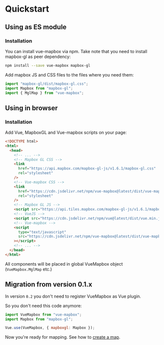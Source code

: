 # Quickstart

## Using as ES module

### Installation

You can install vue-mapbox via npm. Take note that you need to install mapbox-gl as peer dependency:

```bash
npm install --save vue-mapbox mapbox-gl
```

Add mapbox JS and CSS files to the files where you need them:

```js
import "mapbox-gl/dist/mapbox-gl.css";
import Mapbox from "mapbox-gl";
import { MglMap } from "vue-mapbox";
```

## Using in browser

### Installation

Add Vue, MapboxGL and Vue-mapbox scripts on your page:

```html
<!DOCTYPE html>
<html>
  <head>
    <!-- ... -->
    <!-- Mapbox GL CSS -->
    <link
      href="https://api.mapbox.com/mapbox-gl-js/v1.6.1/mapbox-gl.css"
      rel="stylesheet"
    />
    <!-- Vue-mapbox CSS -->
    <link
      href="https://cdn.jsdelivr.net/npm/vue-mapbox@latest/dist/vue-mapbox.css"
      rel="stylesheet"
    />
    <!-- Mapbox GL JS -->
    <script src="https://api.tiles.mapbox.com/mapbox-gl-js/v1.6.1/mapbox-gl.js"></script>
    <!-- VueJS -->
    <script src="https://cdn.jsdelivr.net/npm/vue@latest/dist/vue.min.js"></script>
    <!-- Vue-mapbox -->
    <script
      type="text/javascript"
      src="https://cdn.jsdelivr.net/npm/vue-mapbox@latest/dist/vue-mapbox.min.js"
    ></script>
    <!-- ... -->
  </head>
</html>
```

All components will be placed in global VueMapbox object (`VueMapbox.MglMap` etc.)

## Migration from version 0.1.x

In version `0.2` you don't need to register VueMapbox as Vue plugin.

So you don't need this code anymore:

```js
import VueMapbox from "vue-mapbox";
import Mapbox from "mapbox-gl";

Vue.use(VueMapbox, { mapboxgl: Mapbox });
```

Now you're ready for mapping. See how to [create a map](/guide/basemap.md).
